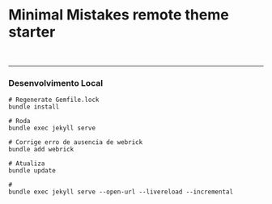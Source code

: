 # Minimal Mistakes remote theme starter

<br>

---

### Desenvolvimento Local

```shell
# Regenerate Gemfile.lock
bundle install

# Roda
bundle exec jekyll serve

# Corrige erro de ausencia de webrick
bundle add webrick

# Atualiza
bundle update

#
bundle exec jekyll serve --open-url --livereload --incremental
```
